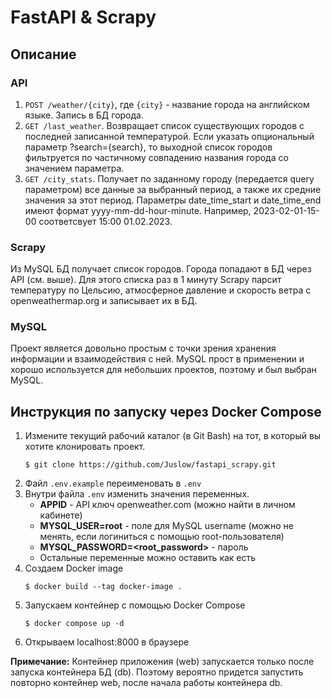 # FastAPI & Scrapy 
## Описание
### API
1. `POST /weather/{city}`, где `{city}` - название города на английском языке. Запись в БД города.
2. `GET /last_weather`. Возвращает список существующих городов с последней записанной температурой. 
Если указать опциональный параметр ?search={search}, то выходной список городов фильтруется 
по частичному совпадению названия города со значением параметра.
3. `GET /city_stats`. Получает по заданному городу (передается query параметром) все данные за выбранный период, а также их средние значения за этот период.
Параметры date_time_start и date_time_end имеют формат yyyy-mm-dd-hour-minute. Например, 2023-02-01-15-00 соответсвует 15:00 01.02.2023.
### Scrapy
Из MySQL БД получает список городов. Города попадают в БД через API (см. выше). 
Для этого списка раз в 1 минуту Scrapy парсит температуру по Цельсию, атмосферное давление и скорость ветра с openweathermap.org и записывает их в БД.
### MySQL
Проект является довольно простым с точки зрения хранения информации и взаимодействия с ней.
MySQL прост в применении и хорошо используется для небольших проектов, поэтому и был выбран MySQL.
## Инструкция по запуску через Docker Compose
1. Измените текущий рабочий каталог (в Git Bash) на тот, в который вы хотите клонировать проект.
    ```
    $ git clone https://github.com/Juslow/fastapi_scrapy.git
    ```
2. Файл `.env.example` переименовать в `.env`
3. Внутри файла `.env` изменить значения переменных. 
    - **APPID** - API ключ openweather.com (можно найти в личном кабинете)
    - **MYSQL_USER=root** - поле для MySQL username (можно не менять, если логиниться с помощью root-пользователя)
    - **MYSQL_PASSWORD=<root_password>** - пароль
    - Остальные переменные можно оставить как есть
4. Создаем Docker image 
    ```
    $ docker build --tag docker-image .
    ```
5. Запускаем контейнер с помощью Docker Compose
    ```
    $ docker compose up -d
    ```
6. Открываем localhost:8000 в браузере

**Примечание:** Контейнер приложения (web) запускается только после запуска контейнера БД (db). 
Поэтому вероятно придется запустить повторно контейнер web, после начала работы контейнера db.
